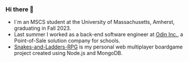 ### Hi there 👋

- I`m an MSCS student at the University of Massachusetts, Amherst, graduating in Fall 2023.
- Last summer I worked as a back-end software engineer at [Odin Inc.](https://odin-inc.com/), a Point-of-Sale solution company for schools.
- [Snakes-and-Ladders-RPG](https://jkvin114.github.io/Snakes-and-Ladders-RPG-wiki/index.html) is my personal web multiplayer boardgame project created using Node.js and MongoDB.

<!--
**jkvin114/jkvin114** is a ✨ _special_ ✨ repository because its `README.md` (this file) appears on your GitHub profile.

Here are some ideas to get you started:

- 🔭 I’m currently working on ...
- 🌱 I’m currently learning ...
- 👯 I’m looking to collaborate on ...
- 🤔 I’m looking for help with ...
- 💬 Ask me about ...
- 📫 How to reach me: ...
- 😄 Pronouns: ...
- ⚡ Fun fact: ...
-->
